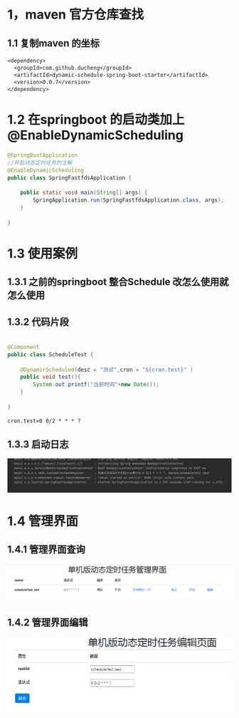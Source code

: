 # 1，maven 官方仓库查找

## 1.1 复制maven 的坐标 

```
<dependency>
  <groupId>com.github.ducheng</groupId>
  <artifactId>dynamic-schedule-spring-boot-starter</artifactId>
  <version>0.0.7</version>
</dependency>
```



# 1.2 在springboot 的启动类加上@EnableDynamicScheduling

```java
@SpringBootApplication
//开启动态定时任务的注解
@EnableDynamicScheduling
public class SpringFastfdsApplication {

	public static void main(String[] args) {
		SpringApplication.run(SpringFastfdsApplication.class, args);
	}

}
```

# 1.3  使用案例

## 1.3.1  之前的springboot 整合Schedule 改怎么使用就怎么使用

## 1.3.2 代码片段

```java

@Component
public class ScheduleTest {

    @DynamicScheduled(desc = "测试",cron = "${cron.test}" )
    public void test(){
        System.out.printf("当前时间"+new Date());
    }

}

```

```properties
cron.test=0 0/2 * * * ?
```

## 1.3.3  启动日志

![1](1.png)

# 1.4 管理界面

##  1.4.1 管理界面查询

![1](2.png)

## 1.4.2 管理界面编辑

![3](3.png)

